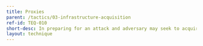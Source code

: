 ```yaml
---
title: Proxies
parent: /tactics/03-infrastructure-acquisition
ref-id: TEQ-010
short-desc: In preparing for an attack and adversary may seek to acquire proxy servers through which to route traffic. This will allow them to disguise the true source of the traffic, enabling one source to appear as many and/or permitting the bypassing of IP-based blocking of traffic.
layout: technique
---
```


